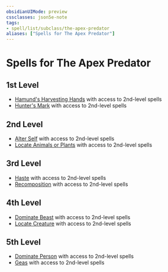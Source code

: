 ```yaml
---
obsidianUIMode: preview
cssclasses: json5e-note
tags:
- spell/list/subclass/the-apex-predator
aliases: ["Spells for The Apex Predator"]
---
```

# Spells for The Apex Predator

## 1st Level

- [Hamund's Harvesting Hands](hamunds-harvesting-hands-hhhvii "HHHVII") with access to 2nd-level spells
- [Hunter's Mark](hunters-mark "PHB") with access to 2nd-level spells

## 2nd Level

- [Alter Self](alter-self "PHB") with access to 2nd-level spells
- [Locate Animals or Plants](locate-animals-or-plants "PHB") with access to 2nd-level spells

## 3rd Level

- [Haste](haste "PHB") with access to 2nd-level spells
- [Recomposition](recomposition-hhhvii "HHHVII") with access to 2nd-level spells

## 4th Level

- [Dominate Beast](dominate-beast "PHB") with access to 2nd-level spells
- [Locate Creature](locate-creature "PHB") with access to 2nd-level spells

## 5th Level

- [Dominate Person](dominate-person "PHB") with access to 2nd-level spells
- [Geas](geas "PHB") with access to 2nd-level spells